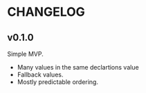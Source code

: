 # CHANGELOG

## v0.1.0

Simple MVP.

- Many values in the same declartions value
- Fallback values.
- Mostly predictable ordering.
